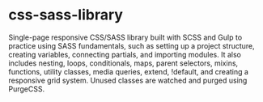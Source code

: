 # css-sass-library

Single-page responsive CSS/SASS library built with SCSS and Gulp to practice using SASS fundamentals, such as setting up a project structure, creating variables, connecting partials, and importing modules. It also includes nesting, loops, conditionals, maps, parent selectors, mixins, functions, utility classes, media queries, extend, !default, and creating a responsive grid system. Unused classes are watched and purged using PurgeCSS.

